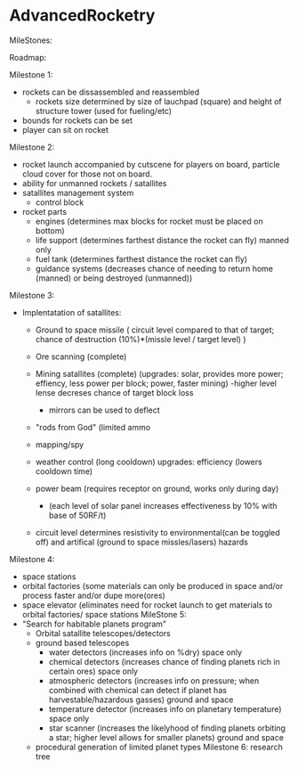 # AdvancedRocketry

MileStones:


Roadmap:

Milestone 1:
- rockets can be dissassembled and reassembled
	- rockets size determined by size of lauchpad (square) and height of structure tower (used for fueling/etc)
- bounds for rockets can be set
- player can sit on rocket

Milestone 2:
- rocket launch accompanied by cutscene for players on board, particle cloud cover for those not on board.
- ability for unmanned rockets / satallites
- satallites management system
	- control block
- rocket parts
	- engines (determines max blocks for rocket must be placed on bottom)
	- life support (determines farthest distance the rocket can fly) manned only
	- fuel tank (determines farthest distance the rocket can fly)
	- guidance systems (decreases chance of needing to return home (manned) or being destroyed (unmanned))

Milestone 3:
- Implentatation of satallites:
	- Ground to space missile ( circuit level compared to that of target; chance of destruction (10%)*(missle level / target level) )
	- Ore scanning (complete)
	- Mining satallites (complete) (upgrades: solar, provides more power; effiency, less power per block; power, faster mining)
		-higher level lense decreses chance of target block loss
		- mirrors can be used to deflect
	- "rods from God" (limited ammo
	- mapping/spy
	- weather control (long cooldown) upgrades: efficiency (lowers cooldown time)
	- power beam (requires receptor on ground, works only during day)
		- (each level of solar panel increases effectiveness by 10% with base of 50RF/t)
		
	- circuit level determines resistivity to environmental(can be toggled off) and artifical (ground to space missles/lasers) hazards
	
Milestone 4:
- space stations
- orbital factories (some materials can only be produced in space and/or process faster and/or dupe more(ores)
- space elevator (eliminates need for rocket launch to get materials to orbital factories/ space stations
MileStone 5:
- "Search for habitable planets program"
	- Orbital satallite telescopes/detectors
	- ground based telescopes
		- water detectors (increases info on %dry) space only
		- chemical detectors (increases chance of finding planets rich in certain ores) space only
		- atmospheric detectors (increases info on pressure; when combined with chemical can detect if planet has harvestable/hazardous gasses) ground and space
		- temperature detector (increases info on planetary temperature) space only
		- star scanner (increases the likelyhood of finding planets orbiting a star; higher level allows for smaller planets) ground and space
	- procedural generation of limited planet types
Milestone 6:
research tree